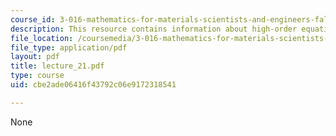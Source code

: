 ```yaml
---
course_id: 3-016-mathematics-for-materials-scientists-and-engineers-fall-2005
description: This resource contains information about high-order equations.
file_location: /coursemedia/3-016-mathematics-for-materials-scientists-and-engineers-fall-2005/cbe2ade06416f43792c06e9172318541_lecture_21.pdf
file_type: application/pdf
layout: pdf
title: lecture_21.pdf
type: course
uid: cbe2ade06416f43792c06e9172318541

---
```

None